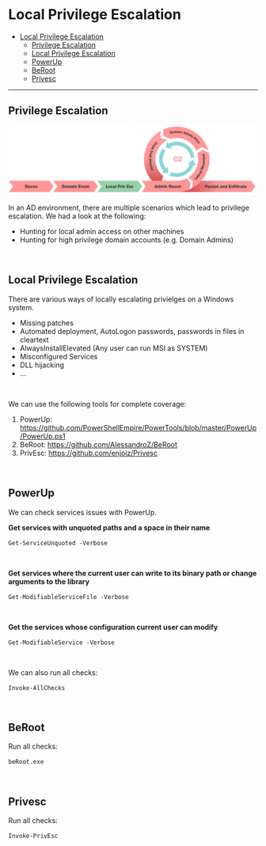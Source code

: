 # Local Privilege Escalation

- [Local Privilege Escalation](#local-privilege-escalation)
  - [Privilege Escalation](#privilege-escalation)
  - [Local Privilege Escalation](#local-privilege-escalation-1)
  - [PowerUp](#powerup)
  - [BeRoot](#beroot)
  - [Privesc](#privesc)

---

## Privilege Escalation

![picture 45](images/b9c9a783b1c5683b3755d9917621396d564a8fe1e75d361fefbafbf0ac1fe208.png)  

In an AD environment, there are multiple scenarios which lead to privilege escalation. We had a look at the following:

- Hunting for local admin access on other machines
- Hunting for high privilege domain accounts (e.g. Domain Admins)

<br/>

## Local Privilege Escalation

There are various ways of locally escalating privielges on a Windows system.

- Missing patches
- Automated deployment, AutoLogon passwords, passwords in files in cleartext
- AlwaysInstallElevated (Any user can run MSI as SYSTEM)
- Misconfigured Services
- DLL hijacking
- ...

<br/>

We can use the following tools for complete coverage:

1. PowerUp: https://github.com/PowerShellEmpire/PowerTools/blob/master/PowerUp/PowerUp.ps1
2. BeRoot: https://github.com/AlessandroZ/BeRoot
3. PrivEsc: https://github.com/enjoiz/Privesc

<br/>

## PowerUp

We can check services issues with PowerUp.

**Get services with unquoted paths and a space in their name**

```
Get-ServiceUnquoted -Verbose
```

<br/>

**Get services where the current user can write to its binary path or change arguments to the library**

```
Get-ModifiableServiceFile -Verbose
```

<br/>

**Get the services whose configuration current user can modify**

```
Get-ModifiableService -Verbose
```

<br/>

We can also run all checks:

```
Invoke-AllChecks
```

<br/>

## BeRoot

Run all checks:

```
beRoot.exe
```

<br/>

## Privesc

Run all checks:

```
Invoke-PrivEsc
```

<br/>

